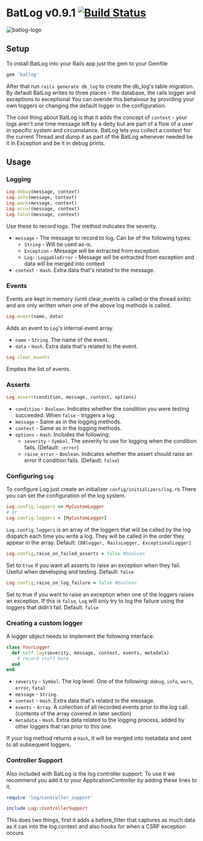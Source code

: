 # BatLog v0.9.1 [![Build Status](https://secure.travis-ci.org/TheGiftsProject/batlog.png)](http://travis-ci.org/TheGiftsProject/batlog)
![batlog-logo](https://dl.dropbox.com/u/7525692/batlog-withtext.png "BatLog")

## Setup
To install BatLog into your Rails app just the gem to your Gemfile
```ruby
gem 'batlog'
```
After that run `rails generate db_log` to create the db_log's table migration.
By default BatLog writes to three places - the database, the rails logger and exceptions to exceptional
You can overide this behaivour by providing your own loggers or changing the default logger in the configuration.

The cool thing about BatLog is that it adds the concept of `context` - your logs aren't one time message left by a deity but
 are part of a flow of a user in specific system and circumstance. BatLog lets you collect a context for the current Thread
 and dump it as part of the BatLog whenever needed be it in Exception and be it in debug prints.

## Usage
### Logging
```ruby
Log.debug(message, context)
Log.info(message, context)
Log.warn(message, context)
Log.error(message, context)
Log.fatal(message, context)
```
Use these to record logs. The method indicates the severity.
* `message` - The message to record to log. Can be of the following types:
  * `String` - Will be used as-is.
  * `Exception` - Message will be extracted from exception.
  * `Log::LoggableError` - Message will be extracted from exception and data will be merged into context
* `context` - `Hash`. Extra data that's related to the message.

### Events
Events are kept in memory (until clear_events is called or the thread exits) and 
are only written when one of the above log methods is called.

```ruby
Log.event(name, data)
```
Adds an event to `Log`'s internal event array.
* `name` - `String`. The name of the event.
* `data` - `Hash`. Extra data that's related to the event.

```ruby
Log.clear_events
```
Empties the list of events.

### Asserts
```ruby
Log.assert(condition, message, context, options)
```
* `condition` - `Boolean`. Indicates whether the condition you were testing succeeded. When `false` - triggers a log.
* `message` - Same as in the logging methods.
* `context` - Same as in the logging methods.
* `options` - `Hash`. Includes the following:
  * `severity` - `Symbol`. The severity to use for logging when the condition fails. (Default: `:error`)
  * `raise_error` - `Boolean`. Indicates whether the assert should raise an error if condition fails. (Default: `false`)

### Configuring `Log`
To configure Log just create an initializer `config/initializers/log.rb`
There you can set the configuration of the log system.
```ruby
Log.config.loggers << MyCustomLogger
# or
Log.config.loggers = [MyCustomLogger]
```
`Log.config.loggers` is an array of the loggers that will be called by the log dispatch each time you write a log.
They will be called in the order they appear in the array.
Default: `[DBlogger, RailsLogger, ExceptionalLogger]`

```ruby
Log.config,raise_on_failed_asserts = false #boolean
```
Set to `true` if you want all asserts to raise an exception when they fail. Useful
when developing and testing.
Default: `false`

```ruby
Log.config,raise_on_log_failure = false #boolean
```
Set to true if you want to raise an exception when one of the loggers raises an
exception.
If this is `false`, `Log` will only try to log the failure using the loggers that
didn't fail.
Default: `false`

### Creating a custom logger
A logger object needs to implement the following interface:
```ruby
class YourLogger
  def self.log(severity, message, context, events, metadata)
    # record stuff here
  end
end
```

* `severity` - `Symbol`. The log level. One of the following: `debug`, `info`, `warn`, `error`, `fatal`
* `message` - `String`.
* `context` - `Hash`. Extra data that's related to the message.
* `events` - `Array`. A collection of all recorded events prior to the log call. (contents of the array covered in later section)
* `metadata` - `Hash`. Extra data related to the logging process, added by other loggers that ran prior to this one.

If your log method returns a `Hash`, it will be merged into metadata and sent to
all subsequent loggers.


### Controller Support
Also included with BatLog is the log controller support. To use it we recommend you add it to your ApplicationController
by adding these lines to it.
```ruby
require 'log/controller_support'

include Log::ControllerSupport
```
This does two things, first it adds a before_filter that captures as much data as it can into the log.context and also hooks for when a CSRF exception occurs